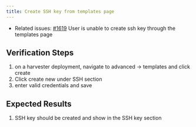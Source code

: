```yaml
---
title: Create SSH key from templates page
---
```


* Related issues: [#1619](https://github.com/harvester/harvester/issues/1619) User is unable to create ssh key through the templates page

## Verification Steps
1. on a harvester deployment, navigate to advanced -> templates and click create
1. Click create new under SSH section
1. enter valid credentials and save

## Expected Results
1. SSH key should be created and show in the SSH key section